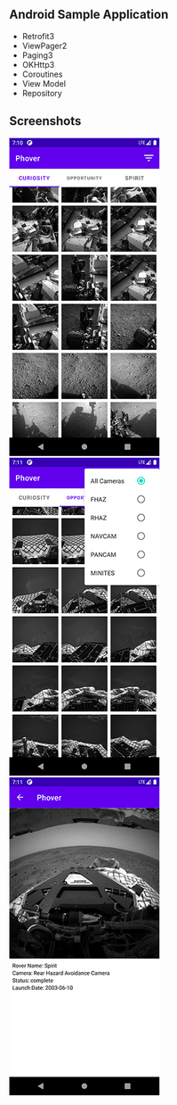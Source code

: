 Android Sample Application
-------------------------------------

- Retrofit3
- ViewPager2
- Paging3
- OKHttp3
- Coroutines
- View Model
- Repository

Screenshots
-----------

![screenshot1](screenshots/ss1.png)
![screenshot1](screenshots/ss2.png)
![screenshot1](screenshots/ss3.png)
